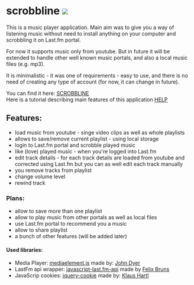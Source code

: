 scrobbline <img src="https://travis-ci.org/mjamry/youtubeScrobbler.png?branch=master"/>
====================

This is a music player application.
Main aim was to give you a way of listening music without need to install anything on your computer and scrobbling it on Last.fm portal.

For now it supports music only from youtube. But in future it will be extended to handle other well known music portals, and also a local music files (e.g. mp3).

It is minimalistic - it was one of requirements - easy to use, and there is no need of creating any type of account (for now, it can change in future).

You can find it here: <a href="http://www.scrobbline.com">SCROBBLINE</a><br>
Here is a tutorial describing main features of this application <a href="http://www.scrobbline.com/help.html">HELP</a>

<h2>Features:</h2>
<ul>
    <li>load music from youtube - singe video clips as well as whole playlists</li>
    <li>allows to save/remove current playlist - using local storage</li>
    <li>login to Last.fm portal and scrobble played music</li>
    <li>like (love) played music - when you're logged into Last.fm</li>
    <li>edit track details - for each track details are loaded from youtube and corrected using Last.fm but you can as well edit each track manually</li>
    <li>you remove tracks from playlist</li>
    <li>change volume level</li>
    <li>rewind track</li>
</ul>

<h3>Plans:</h3>
<ul>
    <li>allow to save more than one playlist</li>
    <li>allow to play music from other portals as well as local files</li>
    <li>use Last.fm portal to recommend you a music</li>
    <li>allow to share playlist</li>
    <li>a bunch of other features (will be added later)</li>
</ul>

<h4>Used libraries:</h4>
<ul>
    <li>Media Player: <a href="https://github.com/johndyer/mediaelement/">mediaelement.js</a> made by: <a href="https://github.com/johndyer">John Dyer</a></li>
    <li>LastFm api wrapper: <a href="https://github.com/fxb/javascript-last.fm-api">javascript-last.fm-api</a> made by <a href="https://github.com/fxb">Felix Bruns</a></li>
    <li>JavaScrip cookies: <a href="https://github.com/carhartl/jquery-cookie">jquery-cookie</a> made by: <a href="https://github.com/carhartl">Klaus Hartl</a></li>
</ul>